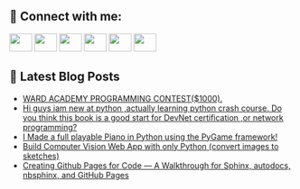 ## 🔎 Connect with me:
[<img height="32" width="40" src="https://cdn.jsdelivr.net/npm/simple-icons@v5/icons/telegram.svg" />](https://t.me/bullbesh)
[<img height="32" width="40" src="https://cdn.jsdelivr.net/npm/simple-icons@v5/icons/vk.svg" />](https://vk.com/bullbesh)
[<img height="32" width="40" src="https://cdn.jsdelivr.net/npm/simple-icons@v5/icons/twitter.svg" />](https://twitter.com/bullbesh1)
[<img height="32" width="40" src="https://cdn.jsdelivr.net/npm/simple-icons@v5/icons/instagram.svg" />](https://www.instagram.com/bullbesh)
[<img height="32" width="40" src="https://cdn.jsdelivr.net/npm/simple-icons@v5/icons/reddit.svg" />](https://www.reddit.com/user/bullbesh)
[<img height="32" width="40" src="https://cdn.jsdelivr.net/npm/simple-icons@v5/icons/youtube.svg" />](https://www.youtube.com/channel/UCtfjRs6uzgq5mfm8S06WTcg)

## 📕 Latest Blog Posts
<!-- BLOG-POST-LIST:START -->
- [WARD ACADEMY PROGRAMMING CONTEST&lpar;$1000&rpar;.](https://www.reddit.com/r/Python/comments/v8ixsz/ward_academy_programming_contest1000/)
- [Hi guys iam new at python ,actually learning python crash course. Do you think this book is a good start for DevNet certification ,or network programming?](https://www.reddit.com/r/Python/comments/v8i3pi/hi_guys_iam_new_at_python_actually_learning/)
- [I Made a full playable Piano in Python using the PyGame framework!](https://www.reddit.com/r/Python/comments/v8hep3/i_made_a_full_playable_piano_in_python_using_the/)
- [Build Computer Vision Web App with only Python &lpar;convert images to sketches&rpar;](https://www.reddit.com/r/Python/comments/v8h717/build_computer_vision_web_app_with_only_python/)
- [Creating Github Pages for Code — A Walkthrough for Sphinx, autodocs, nbsphinx, and GitHub Pages](https://www.reddit.com/r/Python/comments/v8g1s5/creating_github_pages_for_code_a_walkthrough_for/)
<!-- BLOG-POST-LIST:END -->
